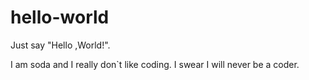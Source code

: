 # hello-world
Just say "Hello ,World!". 

I am soda and I really don`t like coding.
I swear I will never be a coder.

